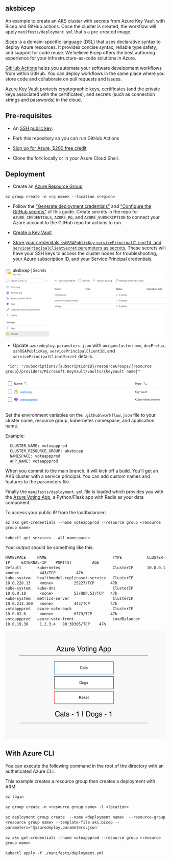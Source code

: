 ## aksbicep

An example to create an AKS cluster with secrets from Azure Key Vault with Bicep and GitHub actions.  Once the cluster is created, the workflow will apply `manifests/deployment.yml` that's a pre-created image.

[Bicep](https://cda.ms/2nH) is a domain-specific language (DSL) that uses declarative syntax to deploy Azure resources. It provides concise syntax, reliable type safety, and support for code reuse. We believe Bicep offers the best authoring experience for your infrastructure-as-code solutions in Azure.

[GitHub Actions](https://cda.ms/2nJ) helps you automate your software development workflows from within GitHub. You can deploy workflows in the same place where you store code and collaborate on pull requests and issues.

[Azure Key Vault](https://cda.ms/2nK) protects cryptographic keys, certificates (and the private keys associated with the certificates), and secrets (such as connection strings and passwords) in the cloud.

## Pre-requisites 

* An [SSH public key](https://cda.ms/2nD).

* Fork this repository so you can run GitHub Actions

* [Sign up for Azure, $200 free credit](https://cda.ms/2kz)

* Clone the fork locally or in your Azure Cloud Shell.


## Deployment

* Create an [Azure Resource Group](https://cda.ms/2nG)

`az group create -n <rg name> --location <region>`

* Follow the ["Generate deployment credentials"](https://cda.ms/2kx) and ["Configure the GitHub secrets"](https://cda.ms/2ky) of this guide.  Create secrets in the repo for `AZURE_CREDENTIALS`, `AZURE_RG`, and `AZURE_SUBSCRIPTION` to connect your Azure account to the GitHub repo for actions to run.

* [Create a Key Vault](https://cda.ms/2kB)

* [Store your credenitals `sshRSAPublicKey`,`servicePrincipalClientId`, and `servicePrincipalClientSecret` parameters as secrets.](https://cda.ms/2kC) These secrets will have your SSH keys to access the cluster nodes for troubleshooting, your Azure subscription ID, and your Service Principal credentials.

![Azure Resource Group](images/key-vault.png)

* Update `azuredeploy.parameters.json` with `uniqueclustername`, `dnsPrefix`, `sshRSAPublicKey`, `servicePrincipalClientId`, and `servicePrincipalClientSecret` details. 

```
 "id": "/subscriptions/{subscriptionID}/resourceGroups/{resource group}/providers/Microsoft.KeyVault/vaults/{keyvault name}"
```
![Azure Resource Group](images/resource-group.png)

Set the environment variables on the `.github\workflow.json` file to your cluster name, resource group, kubernetes namespace, and application name.

Example:

```
  CLUSTER_NAME: voteappprod
  CLUSTER_RESOURCE_GROUP: aksbicep
  NAMESPACE: voteappprod
  APP_NAME: voteappprod
  ```

When you commit to the main branch, it will kick off a build.  You'll get an AKS cluster with a service principal.  You can add custom names and features to the parameters file.  

Finally the `manifests/deployment.yml` file is loaded which provides you with the [Azure Voting App](https://github.com/Azure-Samples/azure-voting-app-redis), a Python/Flask app with Redis as your data component.

To access your public IP from the loadbalancer:

```
az aks get-credentials --name voteappprod --resource group <resource group name>

kubectl get services --all-namespaces
```

Your output should be something like this:

```
NAMESPACE     NAME                             TYPE           CLUSTER-IP     EXTERNAL-IP    PORT(S)         AGE
default       kubernetes                       ClusterIP      10.0.0.1       <none>         443/TCP         47h
kube-system   healthmodel-replicaset-service   ClusterIP      10.0.228.13    <none>         25227/TCP       47h
kube-system   kube-dns                         ClusterIP      10.0.0.10      <none>         53/UDP,53/TCP   47h
kube-system   metrics-server                   ClusterIP      10.0.212.100   <none>         443/TCP         47h
voteappprod   azure-vote-back                  ClusterIP      10.0.62.6      <none>         6379/TCP        47h
voteappprod   azure-vote-front                 LoadBalancer   10.0.19.38     1.2.3.4   80:30305/TCP    47h
```
![Voting App](images/vote-app.png)

## With Azure CLI

You can execute the following command in the root of the directory with an autheticated Azure CLI.

This example creates a resource group then creates a deployment with ARM.

```
az login 

az group create -n <resource group name> -l <location>

az deployment group create  --name <deployment name>  --resource-group <resource group name> --template-file aks.bicep --parameters='@azuredeploy.parameters.json'

az aks get-credentials --name voteappprod --resource group <resource group name>

kubectl apply -f ./manifests/deployment.yml
```
